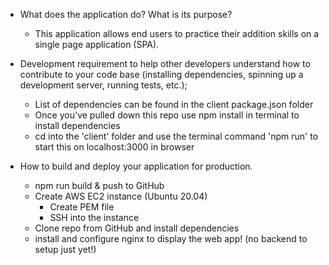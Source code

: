- What does the application do? What is its purpose?
    - This application allows end users to practice their addition skills on a single page application (SPA).

- Development requirement to help other developers understand how to contribute to your code base (installing dependencies, spinning up a development server, running tests, etc.);
    - List of dependencies can be found in the client package.json folder
    - Once you've pulled down this repo use npm install in terminal to install dependencies
    - cd into the 'client' folder and use the terminal command 'npm run' to start this on localhost:3000 in browser

- How to build and deploy your application for production.
    - npm run build & push to GitHub
    - Create AWS EC2 instance (Ubuntu 20.04)
        - Create PEM file
        - SSH into the instance
    - Clone repo from GitHub and install dependencies 
    - install and configure nginx to display the web app! (no backend to setup just yet!)
